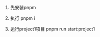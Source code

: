 <!--
 * @Date: 2023-07-04 09:24:21
 * @LastEditors: bingo 157272494@qq.com
 * @LastEditTime: 2023-07-24 09:53:58
 * @FilePath: /monorepo-demo/README.md
-->
1. 先安装pnpm

2. 执行
pnpm i

3. 运行project1项目
pnpm run start:project1